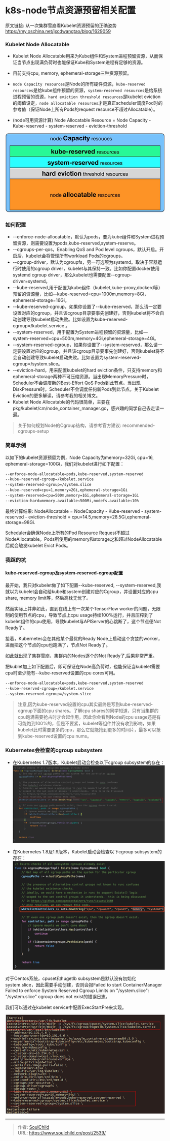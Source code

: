 # k8s-node节点资源预留相关配置

<!--more-->
原文链接: 
从一次集群雪崩看Kubelet资源预留的正确姿势
https://my.oschina.net/jxcdwangtao/blog/1629059


### Kubelet Node Allocatable
- Kubelet Node Allocatable用来为Kube组件和System进程预留资源，从而保证当节点出现满负荷时也能保证Kube和System进程有足够的资源。

- 目前支持cpu, memory, ephemeral-storage三种资源预留。

- `node Capacity resources`是Node的所有硬件资源，`kube-reserved resources`是给kube组件预留的资源，`system-reserved resources`是给系统进程预留的资源，`hard eviction threshold resources`是kubelet eviction的阈值设定，`node allocatable resources`才是真正scheduler调度Pod时的参考值（保证Node上所有Pods的request resource不超过Allocatable）。

- (node可用资源计算) Node Allocatable Resource = Node Capacity - Kube-reserved - system-reserved - eviction-threshold

![25347-qi0e9d2i65j.png](images/1298335041.png)


### 如何配置

- --enforce-node-allocatable，默认为pods，要为kube组件和System进程预留资源，则需要设置为pods,kube-reserved,system-reserve。
- --cgroups-per-qos，Enabling QoS and Pod level cgroups，默认开启。开启后，kubelet会将管理所有workload Pods的cgroups。
- --cgroup-driver，默认为cgroupfs，另一可选项为systemd。取决于容器运行时使用的cgroup driver，kubelet与其保持一致。比如你配置docker使用systemd cgroup driver，那么kubelet也需要配置--cgroup-driver=systemd。
- --kube-reserved,用于配置为kube组件（kubelet,kube-proxy,dockerd等）预留的资源量，比如—kube-reserved=cpu=1000m,memory=8Gi，ephemeral-storage=16Gi。
- --kube-reserved-cgroup，如果你设置了--kube-reserved，那么请一定要设置对应的cgroup，并且该cgroup目录要事先创建好，否则kubelet将不会自动创建导致kubelet启动失败。比如设置为kube-reserved-cgroup=/kubelet.service 。
- --system-reserved，用于配置为System进程预留的资源量，比如—system-reserved=cpu=500m,memory=4Gi,ephemeral-storage=4Gi。
- --system-reserved-cgroup，如果你设置了--system-reserved，那么请一定要设置对应的cgroup，并且该cgroup目录要事先创建好，否则kubelet将不会自动创建导致kubelet启动失败。比如设置为system-reserved-cgroup=/system.slice。
- --eviction-hard，用来配置kubelet的hard eviction条件，只支持memory和ephemeral-storage两种不可压缩资源。当出现MemoryPressure时，Scheduler不会调度新的Best-Effort QoS Pods到此节点。当出现DiskPressure时，Scheduler不会调度任何新Pods到此节点。关于Kubelet Eviction的更多解读，请参考我的相关博文。
- Kubelet Node Allocatable的代码很简单，主要在pkg/kubelet/cm/node_container_manager.go，感兴趣的同学自己去走读一遍。

> 关于如何规划Node的Cgroup结构，请参考官方建议: recommended-cgroups-setup


### 简单示例
以如下的kubelet资源预留为例，Node Capacity为memory=32Gi, cpu=16, ephemeral-storage=100Gi，我们对kubelet进行如下配置：

```bash
--enforce-node-allocatable=pods,kube-reserved,system-reserved
--kube-reserved-cgroup=/kubelet.service
--system-reserved-cgroup=/system.slice
--kube-reserved=cpu=1,memory=2Gi,ephemeral-storage=1Gi
--system-reserved=cpu=500m,memory=1Gi,ephemeral-storage=1Gi
--eviction-hard=memory.available<500Mi,nodefs.available<10%
```

最终计算结果: 
NodeAllocatable = NodeCapacity - Kube-reserved - system-reserved - eviction-threshold = cpu=14.5,memory=28.5Gi,ephemeral-storage=98Gi.

Scheduler会确保Node上所有的Pod Resource Request不超过NodeAllocatable。Pods所使用的memory和storage之和超过NodeAllocatable后就会触发kubelet Evict Pods。

### 我踩的坑
#### kube-reserved-cgroup及system-reserved-cgroup配置
最开始，我只对kubelet做了如下配置--kube-reserved, --system-reserved,我就以为kubelet会自动给kube和system创建对应的Cgroup，并设置对应的cpu share, memory limit等，然后高枕无忧了。

然而实际上并非如此，直到在线上有一次某个TensorFlow worker的问题，无限制的使用节点的cpu，导致节点上cpu usage持续100%运行，并且压榨到了kubelet组件的cpu使用，导致kubelet与APIServer的心跳断了，这个节点便Not Ready了。

接着，Kubernetes会在其他某个最优的Ready Node上启动这个贪婪的worker，进而把这个节点的cpu也跑满了，节点Not Ready了。

如此就出现了集群雪崩，集群内的Nodes逐个的Not Ready了,后果非常严重。

把kublet加上如下配置后，即可保证在Node高负荷时，也能保证当kubelet需要cpu时至少能有--kube-reserved设置的cpu cores可用。

```bash
--enforce-node-allocatable=pods,kube-reserved,system-reserved
--kube-reserved-cgroup=/kubelet.service
--system-reserved-cgroup=/system.slice
```

> 注意,因为kube-reserved设置的cpu其实最终是写到kube-reserved-cgroup下面的cpu shares。了解cpu shares的同学知道，只有当集群的cpu跑满需要抢占时才会起作用，因此你会看到Node的cpu usage还是有可能跑到100%的，但是不要紧，kubelet等组件并没有收到影响，如果kubelet此时需要更多的cpu，那么它就能抢到更多的时间片，最多可以抢到kube-reserved设置的cpu nums。


### Kubernetes会检查的cgroup subsystem
- 在Kubernetes 1.7版本，Kubelet启动会检查以下cgroup subsystem的存在：
![66962-3c5ft5jbar4.png](images/1164187936.png)


- 在Kubernetes 1.8及1.9版本，Kubelet启动会检查以下cgroup subsystem的存在：
![06512-bmgk8tochvc.png](images/3926772016.png)

对于Centos系统，cpuset和hugetlb subsystem是默认没有初始化system.slice，因此需要手动创建，否则会报Failed to start ContainerManager Failed to enforce System Reserved Cgroup Limits on "/system.slice": "/system.slice" cgroup does not exist的错误日志。

我们可以通过在kubelet service中配置ExecStartPre来实现。

![79097-8gp5vn1w0z2.png](images/2852051063.png)












---

> 作者: [SoulChild](https://www.soulchild.cn)  
> URL: https://www.soulchild.cn/post/2539/  

